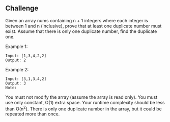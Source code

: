 ## Challenge

Given an array nums containing n + 1 integers where each integer is between 1 and n (inclusive), prove that at least one duplicate number must exist. Assume that there is only one duplicate number, find the duplicate one.

Example 1:

```
Input: [1,3,4,2,2]
Output: 2
```

Example 2:

```
Input: [3,1,3,4,2]
Output: 3
Note:
```

You must not modify the array (assume the array is read only).
You must use only constant, O(1) extra space.
Your runtime complexity should be less than O(n<sup>2</sup>).
There is only one duplicate number in the array, but it could be repeated more than once.
